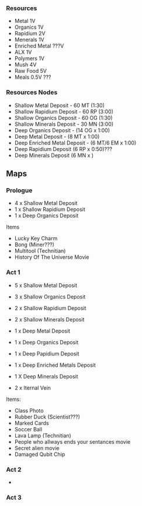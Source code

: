 ### Resources
- Metal           1V
- Organics        1V
- Rapidium        2V
- Menerals        1V
- Enriched Metal  ???V
- ALX             1V
- Polymers        1V
- Mush            4V
- Raw Food        5V
- Meals           0.5V ???

### Resources Nodes
- Shallow Metal Deposit - 60 MT  (1:30)
- Shallow Rapidium Deposit - 60 RP (3:00)
- Shallow Organics Deposit - 60 OG (1:30)
- Shallow Minerals Deposit - 30 MN (3:00)
- Deep Organics Deposit - (14 OG x 1:00)
- Deep Metal Deposit - (8 MT x 1:00)
- Deep Enriched Metal Deposit - (6 MT/6 EM x 1:00)
- Deep Rapidium Deposit (6 RP x 0:50)???
- Deep Minerals Deposit (6 MN x )

## Maps
### Prologue
- 4 x Shallow Metal Deposit
- 1 x Shallow Rapidium Deposit
- 1 x Deep Organics Deposit

Items
- Lucky Key Charm
- Bong (Miner???)
- Multitool (Technitian)
- History Of The Universe Movie

### Act 1
- 5 x Shallow Metal Deposit
- 3 x Shallow Organics Deposit
- 2 x Shallow Rapidium Deposit
- 2 x Shallow Minerals Deposit
- 1 x Deep Metal Deposit
- 1 x Deep Organics Deposit
- 1 x Deep Papidium Deposit
- 1 x Deep Enriched Metals Deposit
- 1 X Deep Minerals Deposit

- 2 x Iternal Vein

Items:
-  Class Photo
-  Rubber Duck (Scientist???)
-  Marked Cards
-  Soccer Ball
-  Lava Lamp (Technitian)
-  People who allways ends your sentances movie
-  Secret alien movie
-  Damaged Qubit Chip

### Act 2
- 

### Act 3
